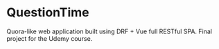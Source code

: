 # QuestionTime
Quora-like web application built using DRF + Vue full RESTful SPA. Final project for the Udemy course.
